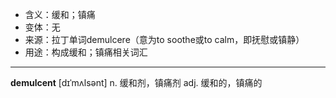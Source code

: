 - <span class="definition">含义：缓和；镇痛</span>
- <span class="definition">变体：无</span>
- <span class="definition">来源：拉丁单词demulcere（意为to soothe或to calm，即抚慰或镇静）</span>
- <span class="definition">用途：构成缓和；镇痛相关词汇</span>

---

<span class="vocabulary">**demulcent**</span> [dɪˈmʌlsənt] n. 缓和剂，镇痛剂 adj. 缓和的，镇痛的

